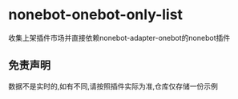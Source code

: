 # nonebot-onebot-only-list
收集上架插件市场并直接依赖nonebot-adapter-onebot的nonebot插件

## 免责声明
数据不是实时的,如有不同,请按照插件实际为准,仓库仅存储一份示例